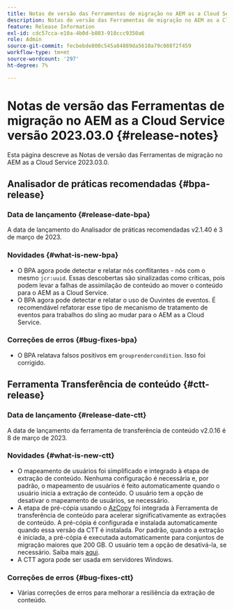 ```yaml
---
title: Notas de versão das Ferramentas de migração no AEM as a Cloud Service versão 2023.03.0
description: Notas de versão das Ferramentas de migração no AEM as a Cloud Service versão 2023.03.0
feature: Release Information
exl-id: cdc57cca-e10a-4b0d-b803-910ccc9350a6
role: Admin
source-git-commit: fecbebde808c545a84889da5610a79c088f2f459
workflow-type: tm+mt
source-wordcount: '297'
ht-degree: 7%

---
```


# Notas de versão das Ferramentas de migração no AEM as a Cloud Service versão 2023.03.0 {#release-notes}

Esta página descreve as Notas de versão das Ferramentas de migração no AEM as a Cloud Service 2023.03.0.

## Analisador de práticas recomendadas {#bpa-release}

### Data de lançamento {#release-date-bpa}

A data de lançamento do Analisador de práticas recomendadas v2.1.40 é 3 de março de 2023.

### Novidades {#what-is-new-bpa}

* O BPA agora pode detectar e relatar nós conflitantes - nós com o mesmo `jcr:uuid`. Essas descobertas são sinalizadas como críticas, pois podem levar a falhas de assimilação de conteúdo ao mover o conteúdo para o AEM as a Cloud Service.
* O BPA agora pode detectar e relatar o uso de Ouvintes de eventos. É recomendável refatorar esse tipo de mecanismo de tratamento de eventos para trabalhos do sling ao mudar para o AEM as a Cloud Service.

### Correções de erros {#bug-fixes-bpa}

* O BPA relatava falsos positivos em `grouprendercondition`. Isso foi corrigido.

## Ferramenta Transferência de conteúdo {#ctt-release}

### Data de lançamento {#release-date-ctt}

A data de lançamento da ferramenta de transferência de conteúdo v2.0.16 é 8 de março de 2023.

### Novidades {#what-is-new-ctt}

* O mapeamento de usuários foi simplificado e integrado à etapa de extração de conteúdo. Nenhuma configuração é necessária e, por padrão, o mapeamento de usuários é feito automaticamente quando o usuário inicia a extração de conteúdo. O usuário tem a opção de desativar o mapeamento de usuários, se necessário.
* A etapa de pré-cópia usando o [AzCopy](https://learn.microsoft.com/en-us/azure/storage/common/storage-use-azcopy-v10) foi integrada à Ferramenta de transferência de conteúdo para acelerar significativamente as extrações de conteúdo. A pré-cópia é configurada e instalada automaticamente quando essa versão da CTT é instalada. Por padrão, quando a extração é iniciada, a pré-cópia é executada automaticamente para conjuntos de migração maiores que 200 GB. O usuário tem a opção de desativá-la, se necessário. Saiba mais [aqui](https://experienceleague.adobe.com/docs/experience-manager-cloud-service/content/migration-journey/cloud-migration/content-transfer-tool/handling-large-content-repositories.html).
* A CTT agora pode ser usada em servidores Windows.

### Correções de erros {#bug-fixes-ctt}

* Várias correções de erros para melhorar a resiliência da extração de conteúdo.
